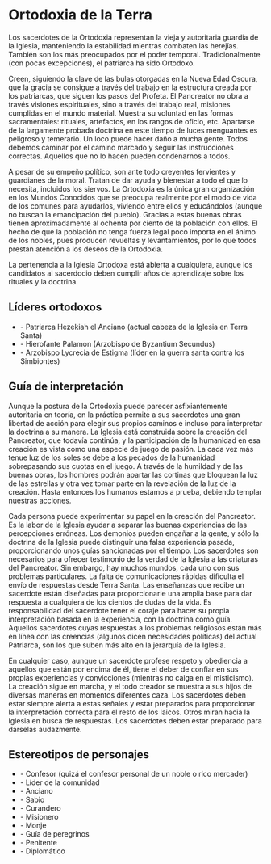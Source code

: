 # Ortodoxia de la Terra

Los sacerdotes de la Ortodoxia representan la vieja y autoritaria guardia de la Iglesia, manteniendo la estabilidad mientras combaten las herejías. También son los más preocupados por el poder temporal. Tradicionalmente (con pocas excepciones), el patriarca ha sido Ortodoxo.

Creen, siguiendo la clave de las bulas otorgadas en la Nueva Edad Oscura, que la gracia se consigue a través del trabajo en la estructura creada por los patriarcas, que siguen los pasos del Profeta. El Pancreator no obra a través visiones espirituales, sino a través del trabajo real, misiones cumplidas en el mundo material. Muestra su voluntad en las formas sacramentales: rituales, artefactos, en los rangos de oficio, etc. Apartarse de la largamente probada doctrina en este tiempo de luces menguantes es peligroso y temerario. Un loco puede hacer daño a mucha gente. Todos debemos caminar por el camino marcado y seguir las instrucciones correctas. Aquellos que no lo hacen pueden condenarnos a todos.

A pesar de su empeño político, son ante todo creyentes fervientes y guardianes de la moral. Tratan de dar ayuda y bienestar a todo el que lo necesita, incluidos los siervos. La Ortodoxia es la única gran organización en los Mundos Conocidos que se preocupa realmente por el modo de vida de los comunes para ayudarlos, viviendo entre ellos y educándolos (aunque no buscan la emancipación del pueblo). Gracias a estas buenas obras tienen aproximadamente al ochenta por ciento de la población con ellos. El hecho de que la población no tenga fuerza legal poco importa en el ánimo de los nobles, pues producen revueltas y levantamientos, por lo que todos prestan atención a los deseos de la Ortodoxia.

La pertenencia a la Iglesia Ortodoxa está abierta a cualquiera, aunque los candidatos al sacerdocio deben cumplir años de aprendizaje sobre los rituales y la doctrina.

## Líderes ortodoxos

<ul>
<li class="list-element">- Patriarca Hezekiah el Anciano (actual cabeza de la Iglesia en Terra Santa)</li>
<li class="list-element">- Hierofante Palamon (Arzobispo de Byzantium Secundus)</li>
<li class="list-element">- Arzobispo Lycrecia de Estigma (líder en la guerra santa contra los Simbiontes)</li>
</ul>

## Guía de interpretación

Aunque la postura de la Ortodoxia puede parecer asfixiantemente autoritaria en teoría, en la práctica permite a sus sacerdotes una gran libertad de acción para elegir sus propios caminos e incluso para interpretar la doctrina a su manera. La Iglesia está construida sobre la creación del Pancreator, que todavía continúa, y la participación de la humanidad en esa creación es vista como una especie de juego de pasión. La cada vez más tenue luz de los soles se debe a los pecados de la humanidad sobrepasando sus cuotas en el juego. A través de la humildad y de las buenas obras, los hombres podrán apartar las cortinas que bloquean la luz de las estrellas y otra vez tomar parte en la revelación de la luz de la creación. Hasta entonces los humanos estamos a prueba, debiendo templar nuestras acciones.

Cada persona puede experimentar su papel en la creación del Pancreator. Es la labor de la Iglesia ayudar a separar las buenas experiencias de las percepciones erróneas. Los demonios pueden engañar a la gente, y sólo la doctrina de la Iglesia puede distinguir una falsa experiencia pasada, proporcionando unos guías sancionadas por el tiempo. Los sacerdotes son necesarios para ofrecer testimonio de la verdad de la Iglesia a las criaturas del Pancreator. Sin embargo, hay muchos mundos, cada uno con sus problemas particulares. La falta de comunicaciones rápidas dificulta el envío de respuestas desde Terra Santa. Las enseñanzas que recibe un sacerdote están diseñadas para proporcionarle una amplia base para dar respuesta a cualquiera de los cientos de dudas de la vida. Es responsabilidad del sacerdote tener el coraje para hacer su propia interpretación basada en la experiencia, con la doctrina como guía. Aquellos sacerdotes cuyas respuestas a los problemas religiosos están más en línea con las creencias (algunos dicen necesidades políticas) del actual Patriarca, son los que suben más alto en la jerarquía de la Iglesia.

En cualquier caso, aunque un sacerdote profese respeto y obediencia a aquellos que están por encima de él, tiene el deber de confiar en sus propias experiencias y convicciones (mientras no caiga en el misticismo). La creación sigue en marcha, y el todo creador se muestra a sus hijos de diversas maneras en momentos diferentes caza. Los sacerdotes deben estar siempre alerta a estas señales y estar preparados para proporcionar la interpretación correcta para el resto de los laicos. Otros miran hacia la Iglesia en busca de respuestas. Los sacerdotes deben estar preparado para dárselas audazmente.

## Estereotipos de personajes

<ul>
<li class="list-element">- Confesor (quizá el confesor personal de un noble o rico mercader)</li>
<li class="list-element">- Líder de la comunidad</li>
<li class="list-element">- Anciano</li>
<li class="list-element">- Sabio</li>
<li class="list-element">- Curandero</li>
<li class="list-element">- Misionero</li>
<li class="list-element">- Monje</li>
<li class="list-element">- Guía de peregrinos</li>
<li class="list-element">- Penitente</li>
<li class="list-element">- Diplomático</li>
</ul>

